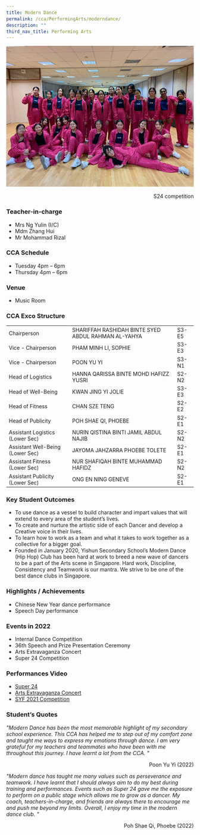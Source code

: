 ```yaml
---
title: Modern Dance
permalink: /cca/PerformingArts/moderndance/
description: ""
third_nav_title: Performing Arts
---
```

![S24 competition](/images/StudDevelopment/CCAs/PerformingArts/ModernDance/ModernDance1.jpg)
<div style="text-align:right">S24 competition</div>

### Teacher-in-charge
* Mrs Ng Yulin (I/C)
* Mdm Zhang Hui
* Mr Mohammad Rizal

### CCA Schedule
* Tuesday 4pm – 6pm
* Thursday 4pm – 6pm

### Venue
* Music Room

### CCA Exco Structure


|  | |  |
| -------- | -------- | -------- |
| Chairperson     | SHARIFFAH RASHIDAH BINTE SYED ABDUL RAHMAN AL-YAHYA     | S3-E5     |
| Vice - Chairperson    | PHAM MINH LI, SOPHIE     | S3-E3   |
| Vice - Chairperson    | POON YU YI     | S3-N1  |
| Head of Logistics    | 	HANNA QARISSA BINTE MOHD HAFIZZ YUSRI     | S2-N2  |
| Head of Well-Being    | KWAN JING YI JOLIE     | S3-E3  |
| Head of Fitness    | CHAN SZE TENG     | S2-E2  |
| Head of Publicity    | POH SHAE QI, PHOEBE     | S2-E1  |
| Assistant Logistics (Lower Sec)    | NURIN QISTINA BINTI JAMIL ABDUL NAJIB     | S2-N2  |
| Assistant Well-Being (Lower Sec)    | JAYOMA JAHZARRA PHOEBE TOLETE     | S2-E1  |
| Assistant Fitness (Lower Sec)    | NUR SHAFIQAH BINTE MUHAMMAD HAFIDZ     | S2-N2  |
| Assistant Publicity (Lower Sec)    | ONG EN NING GENEVE     | S2-E1  |


### Key Student Outcomes

* To use dance as a vessel to build character and impart values that will extend to every area of the student’s lives.
* To create and nurture the artistic side of each Dancer and develop a Creative voice in their lives.
* To learn how to work as a team and what it takes to work together as a collective for a bigger goal.
* Founded in January 2020, Yishun Secondary School’s Modern Dance (Hip Hop) Club has been hard at work to breed a new wave of dancers to be a part of the Arts scene in Singapore. Hard work, Discipline, Consistency and Teamwork is our mantra. We strive to be one of the best dance clubs in Singapore.

### Highlights / Achievements

* Chinese New Year dance performance
* Speech Day performance

### Events in 2022

* Internal Dance Competition
* 36th Speech and Prize Presentation Ceremony
* Arts Extravaganza Concert
* Super 24 Competition

### Performances Video

* [Super 24](https://youtu.be/kimEIwDD2Iw)
* [Arts Extravaganza Concert](https://youtu.be/F8NTEbUV2K4)
* [SYF 2021 Competition](https://youtu.be/loZSoL-93kU)

### Student’s Quotes

*"Modern Dance has been the most memorable highlight of my secondary school experience. This CCA has helped me to step out of my comfort zone and taught me ways to express my emotions through dance. I am very grateful for my teachers and teammates who have been with me throughout this journey. I have learnt a lot from the CCA. "*
<div style="text-align:right">Poon Yu Yi (2022)</div>

*"Modern dance has taught me many values such as perseverance and teamwork. I have learnt that I should always aim to do my best during training and performances. Events such as Super 24 gave me the exposure to perform on a public stage which allows me to grow as a dancer. My coach, teachers-in-charge, and friends are always there to encourage me and push me beyond my limits. Overall, I enjoy my time in the modern dance club. "*

<div style="text-align:right">Poh Shae Qi, Phoebe (2022)</div>